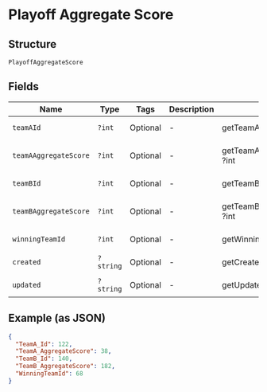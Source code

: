 
# Playoff Aggregate Score

## Structure

`PlayoffAggregateScore`

## Fields

| Name | Type | Tags | Description | Getter | Setter |
|  --- | --- | --- | --- | --- | --- |
| `teamAId` | `?int` | Optional | - | getTeamAId(): ?int | setTeamAId(?int teamAId): void |
| `teamAAggregateScore` | `?int` | Optional | - | getTeamAAggregateScore(): ?int | setTeamAAggregateScore(?int teamAAggregateScore): void |
| `teamBId` | `?int` | Optional | - | getTeamBId(): ?int | setTeamBId(?int teamBId): void |
| `teamBAggregateScore` | `?int` | Optional | - | getTeamBAggregateScore(): ?int | setTeamBAggregateScore(?int teamBAggregateScore): void |
| `winningTeamId` | `?int` | Optional | - | getWinningTeamId(): ?int | setWinningTeamId(?int winningTeamId): void |
| `created` | `?string` | Optional | - | getCreated(): ?string | setCreated(?string created): void |
| `updated` | `?string` | Optional | - | getUpdated(): ?string | setUpdated(?string updated): void |

## Example (as JSON)

```json
{
  "TeamA_Id": 122,
  "TeamA_AggregateScore": 38,
  "TeamB_Id": 140,
  "TeamB_AggregateScore": 182,
  "WinningTeamId": 68
}
```


